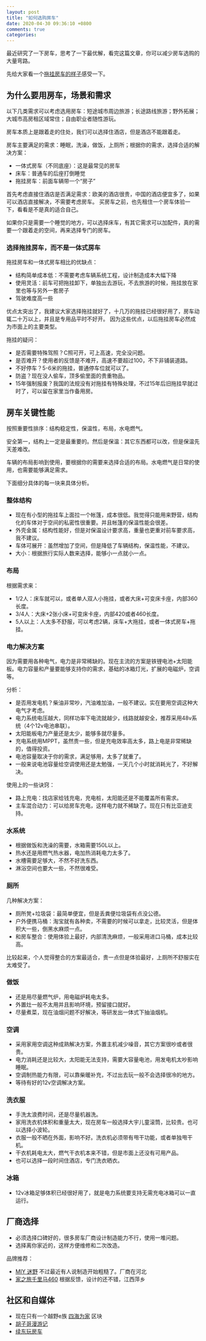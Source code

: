```yaml
---
layout: post
title: "如何选购房车"
date: 2020-04-30 09:36:10 +0800
comments: true
categories: 
---
```


最近研究了一下房车，思考了一下最优解，看完这篇文章，你可以减少房车选购的大量弯路。

先给大家看一个<a href="http://www.expoon.com/e/bjktauzqw6g/" target="_blank">拖挂房车的样子</a>感受一下。

## 为什么要用房车，场景和需求

以下几类需求可以考虑选用房车：短途城市周边旅游；长途路线旅游；野外拓展；大城市高房租区域常住；自由职业者随性游玩。

房车本质上是跟着走的住处，我们可以选择住酒店，但是酒店不能跟着走。

房车主要满足的需求：睡眠，洗澡，做饭，上厕所；根据你的需求，选择合适的解决方案：

- 一体式房车（不同底座）：这是最常见的房车
- 床车：普通车的后座打倒睡觉
- 拖挂房车：前面车辆带一个“房子”

首先考虑直接住酒店是否满足需求：欧美的酒店很贵，中国的酒店便宜多了，如果可以酒店直接解决，不需要考虑房车。
买房车之前，也先租住一个房车体验一下，看看是不是真的适合自己。

如果你只是需要一个睡觉的地方，可以选择床车，有其它需求可以加配件，真的需要一个跟着走的空间，再来选择专门的房车。

### 选择拖挂房车，而不是一体式房车

拖挂房车和一体式房车相比的优缺点：

- 结构简单成本低：不需要考虑车辆系统工程，设计制造成本大幅下降
- 使用灵活：前车可把拖挂卸下，单独出去游玩，不去旅游的时候，拖挂放在家里也等与另外一套房子
- 驾驶难度高一些

优点太突出了，我建议大家选择拖挂就好了，十几万的拖挂已经很好用了，房车动辄二十万以上，并且是专用品平时不好开。
因为这些优点，以后拖挂房车必然成为市面上的主要类型。

拖挂的疑问：

- 是否需要特殊驾照？C照可开，可上高速，完全没问题。
- 是否难开？使用者的反馈是不难开，高速不要超过100，不下非铺装道路。
- 不好停车？5-6米的拖挂，普通停车位就可以了。
- 防盗？现在没人偷车，顶多偷里面的贵重物品。
- 15年强制报废？我国的法规没有对拖挂有特殊处理，不过15年后旧拖挂早就过时了，可以留在家里当作备用房。

## 房车关键性能

按照重要性排序：结构稳定性，保温性，布局，水电燃气。

安全第一，结构上一定是最重要的。然后是保温：其它东西都可以改，但是保温先天差难改。

车辆的布局影响到使用，要根据你的需要来选择合适的布局。水电燃气是日常的使用，也需要能够满足需求。

下面细分具体的每一块来具体分析。

### 整体结构

- 现在有小型的拖挂车上面拉一个帐篷，成本很低。我觉得只能用来野营，结构化的车体对于空间的私密性很重要。并且帐篷的保温性能会很差。
- 外壳金属：结构性能好，但是对保温设计要求高，重量也更重对前车要求高，我不建议。
- 车体可展开：虽然增加了空间，但是降低了车辆结构，保温性能，不建议。
- 大小：根据旅行实际人数来选择，能够小一点就小一点。

### 布局

根据需求来：

- 1/2人：床车就可以，或者单人双人小拖挂，或者大床+可变床卡座，内部360长度。
- 3/4人：大床+2张小床+可变床卡座，内部420或者460长度。
- 5人以上：人太多不舒服，可以考虑2辆，床车+大拖挂，或者一体式房车+拖挂。

### 电力解决方案

因为需要用各种电气，电力是非常稀缺的。现在主流的方案是铁锂电池+太阳能板。电力容量和产量要能够支持你的需求，基础的冰箱灯光，扩展的电磁炉，空调等。

分析：

- 是否用发电机？柴油非常吵，汽油难加油，一般不建议。实在要用空调这种大电气才考虑。
- 电力系统电压越大，同样功率下电流就越少，线路就越安全，推荐采用48v系统（4个12v电池串联）。
- 太阳能板电力产量还是太少，能够多就尽量多。
- 充电系统用MPPT，虽然贵一些，但是充电效率高太多，路上电是非常稀缺的，值得投资。
- 电池容量取决于你的需求，满足够用，太多了就重了。
- 一般来说电池容量给空调使用还是太勉强，一天几个小时就消耗光了，不好解决。

使用上的一些诀窍：

- 路上充电：找店家给钱充电，充电桩，太阳能还是不能覆盖所有需求。
- 主车混合动力：可以给房车充电，这样电力就不稀缺了。现在只有比亚迪支持。

### 水系统

- 根据做饭和洗澡的需要，水箱需要150L以上。
- 热水还是用燃气热水器，电加热消耗电力太多了。
- 水槽需要足够大，不然不好洗东西。
- 淋浴空间也要大一些，不然很难受。

### 厕所

几种解决方案：

- 厕所凳+垃圾袋：最简单便宜，但是丢粪便垃圾袋有点没公德。
- 户外便携马桶：淘宝就有各种卖，不需要的时候可以拿走，比较灵活，但是体积大一些，倒黑水麻烦一点。
- 和房车整合：使用体验上最好，内部清洗麻烦，一般采用进口马桶，成本比较高。

比较起来，个人觉得整合的方案最适合，贵一点但是体验最好，上厕所不舒服实在太难受了。

### 做饭

- 还是用尽量燃气炉，用电磁炉耗电太多。
- 外置灶一般不太用并且影响环境，预留接口就好。
- 尽量煮菜，现在油烟问题不好解决，等研发出一体式下抽油烟机。

### 空调

- 采用家用空调这种成熟解决方案，外置主机减少噪音，其它方案很吵或者很贵。
- 电力消耗还是比较大，太阳能无法支持，需要大容量电池，用发电机太吵影响睡眠。
- 空调制热能力有限，可以靠柴暖补充，不过出去玩一般不会选择很冷的地方。
- 等待有好的12v空调解决方案。

### 洗衣服

- 手洗太浪费时间，还是尽量机器洗。
- 家用洗衣机体积和重量太大，现在房车一般选择大宇儿童滚筒，比较贵。也可以选择小波轮。
- 衣服一般不晒在外面，影响不好。洗衣机必须带有甩干功能，或者单独甩干机。
- 干衣机耗电太大，燃气干衣机本来不错，但是市面上还没有可用产品。
- 也可以选择一段时间住酒店，专门洗衣晒衣。

### 冰箱

- 12v冰箱足够体积已经很好用了，就是电力系统要支持无需充电冰箱可以一直运行。

## 厂商选择

- 必须选择口碑好的，很多房车厂商设计制造能力不行，使用一堆问题。
- 选择离你家近的，这样方便维修和二次改造。

品牌推荐：

- [MIY 迷野](http://www.miyhy.com/pr/f/35.html) 不过最近有人说制造开始粗糙了。厂商在河北
- [家之旅千里马460](http://www.expoon.com/e/bjktauzqw6g/) 根据反馈，设计的还不错，江西萍乡

## 社区和自媒体

- 现在只有一个越野e族 [四海为家](http://bbs.fblife.com/gid_413.html) 区块
- [胡子哥漫游记](https://www.ixigua.com/home/102425096584/)
- [续东玩房车](https://www.ixigua.com/home/52997192694/)
